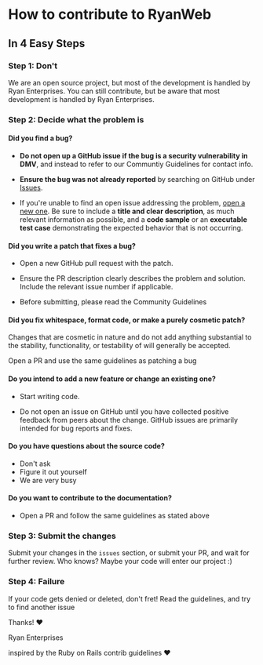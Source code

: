 # How to contribute to RyanWeb
## In 4 Easy Steps

### Step 1: Don't

We are an open source project, but most of the development is handled by Ryan Enterprises. You can still contribute, but be aware that most development is handled by Ryan Enterprises.

### Step 2: Decide what the problem is

#### **Did you find a bug?**

* **Do not open up a GitHub issue if the bug is a security vulnerability
  in DMV**, and instead to refer to our Communtiy Guidelines for contact info.

* **Ensure the bug was not already reported** by searching on GitHub under [Issues](https://github.com/hiteacheryouare/hiteacheryouare.github.io/issues).

* If you're unable to find an open issue addressing the problem, [open a new one](https://github.com/hiteacheryouare/hiteacheryouare.github.io/issues/new). Be sure to include a **title and clear description**, as much relevant information as possible, and a **code sample** or an **executable test case** demonstrating the expected behavior that is not occurring.

#### **Did you write a patch that fixes a bug?**

* Open a new GitHub pull request with the patch.

* Ensure the PR description clearly describes the problem and solution. Include the relevant issue number if applicable.

* Before submitting, please read the Community Guidelines

#### **Did you fix whitespace, format code, or make a purely cosmetic patch?**

Changes that are cosmetic in nature and do not add anything substantial to the stability, functionality, or testability of will generally  be accepted.

Open a PR and use the same guidelines as patching a bug

#### **Do you intend to add a new feature or change an existing one?**

* Start writing code.

* Do not open an issue on GitHub until you have collected positive feedback from peers about the change. GitHub issues are primarily intended for bug reports and fixes.

#### **Do you have questions about the source code?**

* Don't ask
* Figure it out yourself
* We are very busy

#### **Do you want to contribute to the documentation?**

* Open a PR and follow the same guidelines as stated above

### Step 3: Submit the changes

Submit your changes in the `issues` section, or submit your PR, and wait for further review. Who knows? Maybe your code will enter our project :)

### Step 4: Failure

If your code gets denied or deleted, don't fret! Read the guidelines, and try to find another issue

Thanks! :heart:


Ryan Enterprises


inspired by the Ruby on Rails contrib guidelines :heart:
